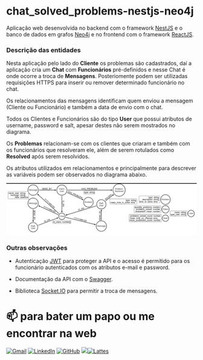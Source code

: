 # chat_solved_problems-nestjs-neo4j

Aplicação web desenvolvida no backend com o framework [NestJS](https://nestjs.com/) e o banco de dados em grafos [Neo4j](https://neo4j.com/) e no frontend com o framework [ReactJS](https://pt-br.reactjs.org/).

### Descrição das entidades

Nesta aplicação pelo lado do **Cliente** os problemas são cadastrados, daí a aplicação cria um **Chat** com **Funcionários** pré-definidos e nesse Chat é onde ocorre a troca de **Mensagens**. Posteriomente podem ser utilizadas requisições HTTPS para inserir ou remover determinado funcionário no chat.

Os relacionamentos das mensagens identificam quem enviou a mensagem (Cliente ou Funcionário) e também a data de envio com o chat.

Todos os Clientes e Funcionários são do tipo **User** que possui atributos de username, password e salt, apesar destes não serem mostrados no diagrama.

Os **Problemas** relacionam-se com os clientes que criaram e também com os funcionários que resolveram ele, além de serem rotulados como **Resolved** após serem resolvidos.

Os atributos utilizados em relacionamentos e principalmente para descrever as variáveis podem ser observados no diagrama abaixo.

![img](https://raw.githubusercontent.com/guimaraaes/chat_solved_problems-nestjs-neo4j/master/arrow-schema-chat/v.png)

### Outras observações

- Autenticação [JWT](https://jwt.io/) para proteger a API e o acesso é permitido para os funcionário autenticados com os atributos e-mail e password.

- Documentação da API com o [Swagger](https://swagger.io/).

- Biblioteca [Socket.IO](https://socket.io/) para permitir a troca de mensagens.


# :mailbox: para bater um papo ou me encontrar na web
[![Gmail](https://img.shields.io/badge/-GMAIL-D14836?style=for-the-badge&logo=gmail&logoColor=white)](mailto:sguimaraaes@gmail.com)
[![LinkedIn](https://img.shields.io/badge/-LINKEDIN-0077B5?style=for-the-badge&logo=linkedin&logoColor=white)](https://www.linkedin.com/in/sara-guimar%C3%A3es-negreiros-aa2382155/)
[![GitHub](https://img.shields.io/badge/github-%23100000.svg?&style=for-the-badge&logo=github&logoColor=white)](https://guimaraaes.github.io/guimaraaes/)
[<img height="25" src="https://i.imgur.com/2iVxee6.png">![Lattes](https://img.shields.io/badge/lattes-%23100000?logoColor=blue&style=for-the-badge)](http://lattes.cnpq.br/7082901769077209)
